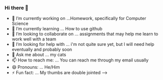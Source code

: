 ### Hi there 👋


- 🔭 I’m currently working on ...Homework, specifically for Computer Science
- 🌱 I’m currently learning ... How to use github
- 👯 I’m looking to collaborate on ... assignments that may help me learn to work well with a team
- 🤔 I’m looking for help with ... i'm not quite sure yet, but I will need help eventually and probably soon
- 💬 Ask me about ... my cats
- 📫 How to reach me: ... You can reach me through my email usually
- 😄 Pronouns: ... He/Him
- ⚡ Fun fact: ... My thumbs are double jointed
-->
